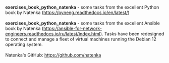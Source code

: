 <b>exercises_book_python_natenka</b> - some tasks from the excellent Python book by Natenka (https://pyneng.readthedocs.io/en/latest/)
<br><br>
<b>exercises_book_python_natenka</b> - some tasks from the excellent Ansible book by Natenka (https://ansible-for-network-engineers.readthedocs.io/ru/latest/index.html). Tasks have been redesigned to connect and manage a fleet of virtual machines running the Debian 12 operating system.
<br><br>
Natenka's GitHub: <a href="https://github.com/natenka">https://github.com/natenka</a>
